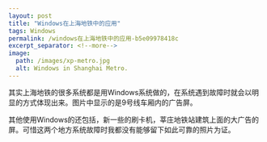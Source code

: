 ```yaml
---
layout: post
title: "Windows在上海地铁中的应用"
tags: Windows
permalink: /windows在上海地铁中的应用-b5e09978418c
excerpt_separator: <!--more-->
image:
  path: /images/xp-metro.jpg
  alt: Windows in Shanghai Metro.
---
```

其实上海地铁的很多系统都是用Windows系统做的，在系统遇到故障时就会以明显的方式体现出来。图片中显示的是9号线车厢内的广告屏。

其他使用Windows的还包括，新一些的刷卡机，莘庄地铁站建筑上面的大广告的屏。可惜这两个地方系统故障时我都没有能够留下如此可靠的照片为证。
<!--more-->

